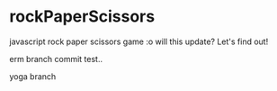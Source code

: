 # rockPaperScissors
javascript rock paper scissors game :o
will this update? Let's find out!

erm branch commit test..

yoga branch
